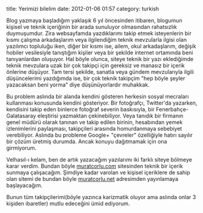title: Yerimizi bilelim
date: 2012-01-06 01:57
category: turkish

Blog yazmaya başladığım yaklaşık 6 yıl öncesinden itibaren, blogumun kişisel ve teknik içeriğinin bir arada sunuluyor olmasından rahatsızlık duymuşumdur. Zira websayfamda yazdıklarımı takip etmek isteyenlerin bir kısmı çalışma arkadaşlarım veya ilgilendiğim teknik mevzularla ilgisi olan yazılımcı topluluğu iken, diğer bir kısmı ise, ailem, okul arkadaşlarım, değişik hobiler vesilesiyle tanıştığım kişiler veya bir şekilde internet ortamında beni tanıyanlardan oluşuyor. Hal böyle olunca, siteye teknik bir yazı eklediğimde teknik mevzulara uzak bir çok takipçi için gereksiz ve manasız bir içerik önlerine düşüyor. Tam tersi şekilde, sanatla veya gündem mevzularıyla ilgili düşüncelerimi yazdığımda ise, bir çok teknik takipçim "hep böyle şeyler yazacaksan beni yorma" diye düşünüyorlardır muhakkak.

Bu problem aslında bir alanda kendini gösteren herkesin sosyal mecraları kullanması konusunda kendini gösteriyor. Bir fotoğrafçı, Twitter'da yazarken, kendisini takip eden binlerce fotoğraf severin baskısıyla, bir Fenerbahçe-Galatasaray eleştirisi yazmaktan çekinebiliyor. Veya tanıdık bir firmanın genel müdürü olarak tanınan ve takip edilen birinin, hesabından yemek izlenimlerini paylaşması, takipçileri arasında homurdanmaya sebebiyet verebiliyor. Aslında bu probleme Google+ "çevreler" özelliğiyle hatırı sayılır bir çözüm üretmiş durumda. Ancak konuyu dağıtmamak için ona girmiyorum.

Velhasıl-ı kelam, ben de artık yazacağım yazılarımı iki farklı siteye bölmeye karar verdim. Bundan böyle [muratcorlu.com](http://muratcorlu.com) sitesinden teknik bir içerik sunmaya çalışacağım. Şimdiye kadar varolan ve kişisel içeriklere de sahip olan sitemi de bundan böyle [muratcorlu.net](http://muratcorlu.net) adresimden yayınlamaya başlayacağım.

Bunun tüm takipçilerimi(böyle yazınca karizmatik oluyor ama aslında onlar 3 kişiden ibaretler) mutlu edeceğini ümid ediyorum.
